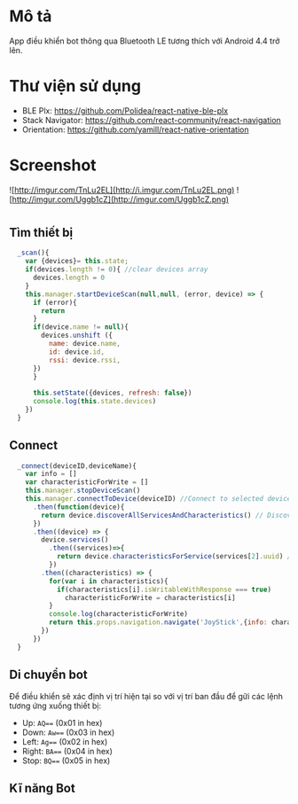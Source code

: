 # Mô tả

App điều khiển bot thông qua Bluetooth LE tương thích với Android 4.4 trở lên.

# Thư viện sử dụng

* BLE Plx: https://github.com/Polidea/react-native-ble-plx
* Stack Navigator: https://github.com/react-community/react-navigation
* Orientation: https://github.com/yamill/react-native-orientation

# Screenshot

![http://imgur.com/TnLu2EL](http://i.imgur.com/TnLu2EL.png)
![http://imgur.com/Uggb1cZ](http://imgur.com/Uggb1cZ.png)

# 
## Tìm thiết bị

```javascript
  _scan(){
    var {devices}= this.state;
    if(devices.length != 0){ //clear devices array
      devices.length = 0
    }
    this.manager.startDeviceScan(null,null, (error, device) => { 
      if (error){
        return
      }
      if(device.name != null){
        devices.unshift ({
          name: device.name,
          id: device.id,
          rssi: device.rssi,
      })
      }
      
      this.setState({devices, refresh: false})
      console.log(this.state.devices)
    })
  }
```

## Connect

```javascript
  _connect(deviceID,deviceName){
    var info = []
    var characteristicForWrite = []
    this.manager.stopDeviceScan()
    this.manager.connectToDevice(deviceID) //Connect to selected device
      .then(function(device){
        return device.discoverAllServicesAndCharacteristics() // Discover all services and characteristics in device
      })
      .then((device) => {
        device.services()
          .then((services)=>{
            return device.characteristicsForService(services[2].uuid) //Select Characteristics was make in firmware
          })
        .then((characteristics) => {
          for(var i in characteristics){
            if(characteristics[i].isWritableWithResponse === true)
              characteristicForWrite = characteristics[i]
          }
          console.log(characteristicForWrite)
          return this.props.navigation.navigate('JoyStick',{info: characteristicForWrite, name: deviceName})
        })
      })
  }
```

## Di chuyển bot

Để điều khiển sẽ xác định vị trí hiện tại so với vị trí ban đầu để gữi các lệnh tương ứng xuống thiết bị:

  * Up: `AQ==` (0x01 in hex)
  * Down: `Aw==` (0x03 in hex)
  * Left: `Ag==` (0x02 in hex)
  * Right: `BA==` (0x04 in hex)
  * Stop: `BQ==` (0x05 in hex)

## Kĩ năng Bot
